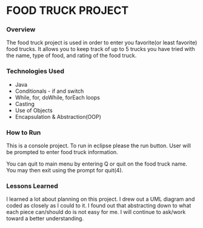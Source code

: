 #   FOOD TRUCK PROJECT
### Overview

The food truck project is used in order to enter you favorite(or least favorite) food trucks.  It allows you to keep track of up to 5 trucks you have tried with the name, type of food, and rating of the food truck.

### Technologies Used

* Java
* Conditionals - if and switch
* While, for, doWhile, forEach loops
* Casting
* Use of Objects
* Encapsulation & Abstraction(OOP)

### How to Run


This is a console project.  To run in eclipse please the run button.
User will be prompted to enter food truck information.

You can quit to main menu by entering Q or quit on the food truck name.
You may then exit using the prompt for quit(4).


### Lessons Learned

I learned a lot about planning on this project.  I drew out a UML diagram and coded as closely as I could to it.  I found out that abstracting down to what each piece can/should do is not easy for me.  I will continue to ask/work toward a better understanding.
